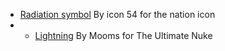 -   [Radiation symbol](https://thenounproject.com/term/radiation-symbol/211059/) By icon 54 for the nation icon
-   -   [Lightning](https://thenounproject.com/search/?q=lightning&i=1187991) By Mooms for The Ultimate Nuke